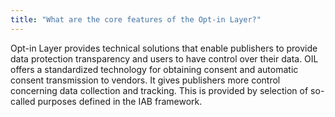 ```yaml
---
title: "What are the core features of the Opt-in Layer?"
---
```

Opt-in Layer provides technical solutions that enable publishers to provide data protection transparency and users to have control over their data.
OIL offers a standardized technology for obtaining consent and automatic consent transmission to vendors. It gives publishers more control
concerning data collection and tracking. This is provided by selection of so-called purposes defined in the IAB framework.
